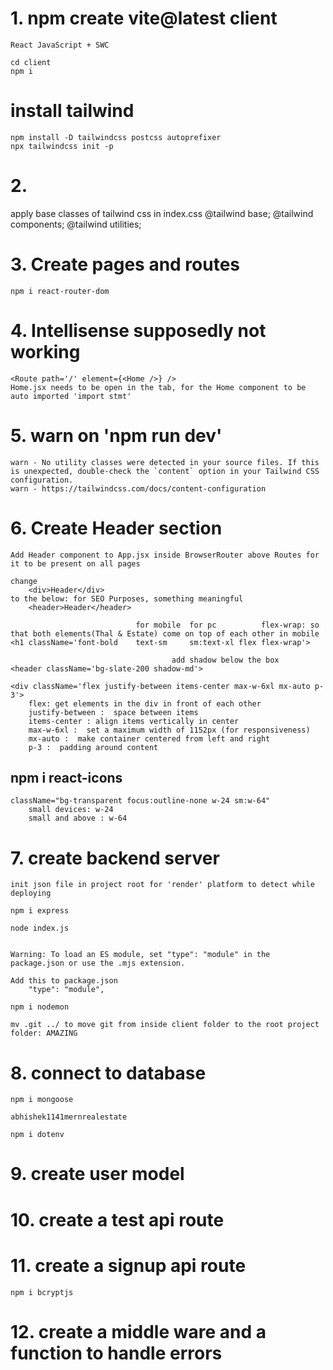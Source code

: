 # 1. npm create vite@latest client
    React JavaScript + SWC

    cd client
    npm i

# install tailwind
    npm install -D tailwindcss postcss autoprefixer
    npx tailwindcss init -p

# 2. 

apply base classes of tailwind css in index.css
    @tailwind base;
    @tailwind components;
    @tailwind utilities;

# 3. Create pages and routes

    npm i react-router-dom

# 4. Intellisense supposedly not working
    <Route path='/' element={<Home />} />
    Home.jsx needs to be open in the tab, for the Home component to be auto imported 'import stmt'

# 5. warn on 'npm run dev'

    warn - No utility classes were detected in your source files. If this is unexpected, double-check the `content` option in your Tailwind CSS configuration.
    warn - https://tailwindcss.com/docs/content-configuration

# 6. Create Header section

    Add Header component to App.jsx inside BrowserRouter above Routes for it to be present on all pages

    change
        <div>Header</div>
    to the below: for SEO Purposes, something meaningful
        <header>Header</header>

                                for mobile  for pc          flex-wrap: so that both elements(Thal & Estate) come on top of each other in mobile
    <h1 className='font-bold    text-sm     sm:text-xl flex flex-wrap'>

                                        add shadow below the box    
    <header className='bg-slate-200 shadow-md'>

    <div className='flex justify-between items-center max-w-6xl mx-auto p-3'>
        flex: get elements in the div in front of each other
        justify-between :  space between items
        items-center : align items vertically in center
        max-w-6xl :  set a maximum width of 1152px (for responsiveness)
        mx-auto :  make container centered from left and right
        p-3 :  padding around content

##    npm i react-icons

    className="bg-transparent focus:outline-none w-24 sm:w-64"
        small devices: w-24
        small and above : w-64
    

# 7. create backend server

    init json file in project root for 'render' platform to detect while deploying

    npm i express

    node index.js


    Warning: To load an ES module, set "type": "module" in the package.json or use the .mjs extension.

    Add this to package.json
        "type": "module",

    npm i nodemon

    mv .git ../ to move git from inside client folder to the root project folder: AMAZING

# 8. connect to database

    npm i mongoose

    abhishek1141mernrealestate

    npm i dotenv


# 9. create user model




# 10. create a test api route



# 11. create a signup api route

    npm i bcryptjs



# 12. create a middle ware and a function to handle errors





































































